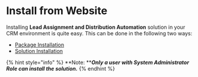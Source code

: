 # Install from Website

Installing **Lead Assignment and Distribution Automation** solution in your CRM environment is quite easy. This can be done in the following two ways:

* [Package Installation](https://docs.inogic.com/lead-assignment-and-distribution-automation/installation/install-from-website/package-installation)
* [Solution Installation](https://docs.inogic.com/lead-assignment-and-distribution-automation/installation/install-from-website/solution-installation)

{% hint style="info" %}
**Note: **_**Only a user with System Administrator Role can install the solution.**_
{% endhint %}
